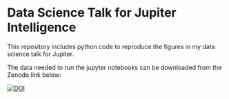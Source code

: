 # Data Science Talk for Jupiter Intelligence
This repository includes python code to reproduce the figures in my data science talk for Jupiter. 

The data needed to run the jupyter notebooks can be downloaded from the Zenodo link below:

[![DOI](https://zenodo.org/badge/DOI/10.5281/zenodo.5567687.svg)](https://doi.org/10.5281/zenodo.5567687)



